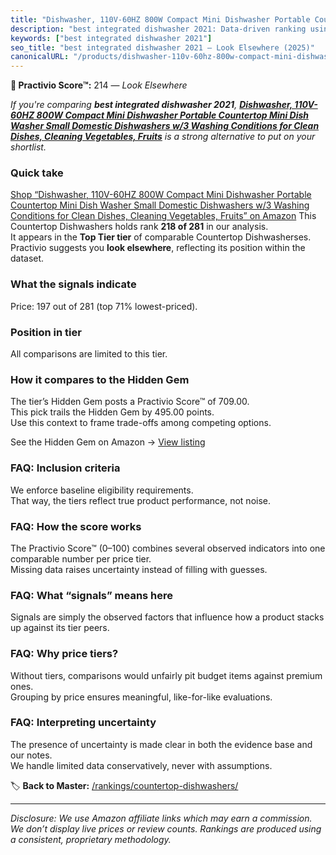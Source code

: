 ```yaml
---
title: "Dishwasher, 110V-60HZ 800W Compact Mini Dishwasher Portable Countertop Mini Dish Washer Small Domestic Dishwashers w/3 Washing Conditions for Clean Dishes, Cleaning Vegetables, Fruits"
description: "best integrated dishwasher 2021: Data-driven ranking using the Practivio Score™. Positioned by quality, value, demand, findability, momentum."
keywords: ["best integrated dishwasher 2021"]
seo_title: "best integrated dishwasher 2021 — Look Elsewhere (2025)"
canonicalURL: "/products/dishwasher-110v-60hz-800w-compact-mini-dishwasher-portable-countertop-mini-dish-washer-small-domestic-dishwashers-w3-washing-conditions-for-clean-dishes-cleaning-vegetables-fruits-B0DKJBJ6TB/"
---
```


**🚫 Practivio Score™:** 214 — _Look Elsewhere_


*If you're comparing **best integrated dishwasher 2021**, **[Dishwasher, 110V-60HZ 800W Compact Mini Dishwasher Portable Countertop Mini Dish Washer Small Domestic Dishwashers w/3 Washing Conditions for Clean Dishes, Cleaning Vegetables, Fruits](https://www.amazon.com/dp/B0DKJBJ6TB?tag=practivio-20)** is a strong alternative to put on your shortlist.*
### Quick take
[Shop “Dishwasher, 110V-60HZ 800W Compact Mini Dishwasher Portable Countertop Mini Dish Washer Small Domestic Dishwashers w/3 Washing Conditions for Clean Dishes, Cleaning Vegetables, Fruits” on Amazon](https://www.amazon.com/dp/B0DKJBJ6TB?tag=practivio-20)
This Countertop Dishwashers holds rank **218 of 281** in our analysis.  
It appears in the **Top Tier tier** of comparable Countertop Dishwasherses.  
Practivio suggests you **look elsewhere**, reflecting its position within the dataset.

### What the signals indicate
Price: 197 out of 281 (top 71% lowest-priced).  

### Position in tier
All comparisons are limited to this tier.

### How it compares to the Hidden Gem
The tier’s Hidden Gem posts a Practivio Score™ of 709.00.  
This pick trails the Hidden Gem by 495.00 points.  
Use this context to frame trade-offs among competing options.  

See the Hidden Gem on Amazon → [View listing](https://www.amazon.com/dp/B08N6WV3HX?tag=practivio-20)

### FAQ: Inclusion criteria
We enforce baseline eligibility requirements.  
That way, the tiers reflect true product performance, not noise.

### FAQ: How the score works
The Practivio Score™ (0–100) combines several observed indicators into one comparable number per price tier.  
Missing data raises uncertainty instead of filling with guesses.

### FAQ: What “signals” means here
Signals are simply the observed factors that influence how a product stacks up against its tier peers.

### FAQ: Why price tiers?
Without tiers, comparisons would unfairly pit budget items against premium ones.  
Grouping by price ensures meaningful, like-for-like evaluations.

### FAQ: Interpreting uncertainty
The presence of uncertainty is made clear in both the evidence base and our notes.  
We handle limited data conservatively, never with assumptions.


🏷️ **Back to Master:** [/rankings/countertop-dishwashers/](/rankings/countertop-dishwashers/)

---
_Disclosure: We use Amazon affiliate links which may earn a commission. We don’t display live prices or review counts. Rankings are produced using a consistent, proprietary methodology._
